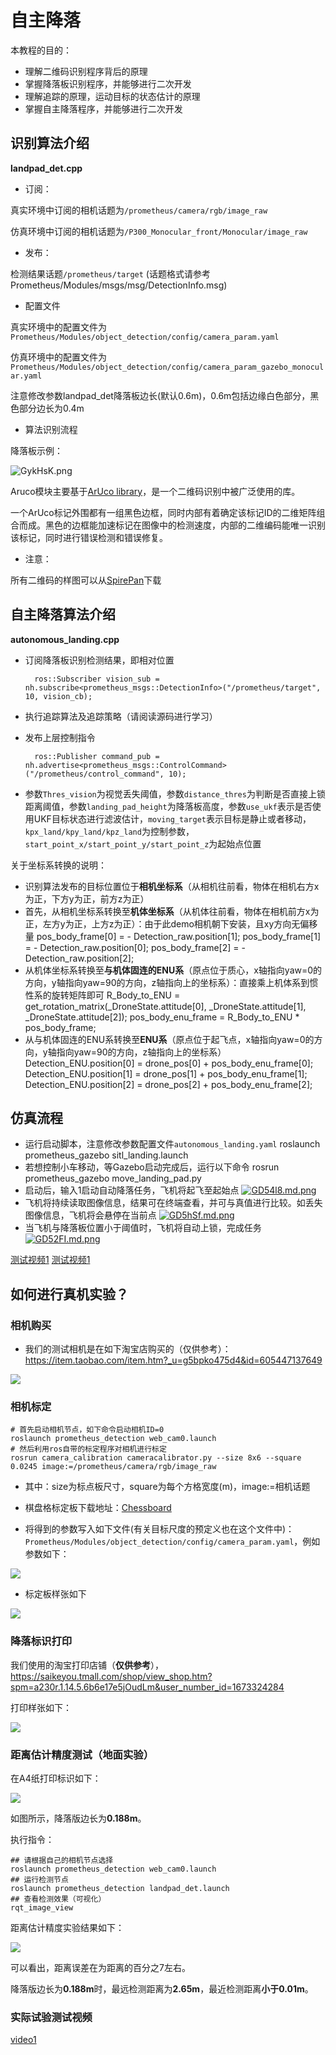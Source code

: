 # 自主降落

本教程的目的：
- 理解二维码识别程序背后的原理
- 掌握降落板识别程序，并能够进行二次开发
- 理解追踪的原理，运动目标的状态估计的原理
- 掌握自主降落程序，并能够进行二次开发

## 识别算法介绍

**landpad_det.cpp** 
 - 订阅：

真实环境中订阅的相机话题为`/prometheus/camera/rgb/image_raw`

仿真环境中订阅的相机话题为`/P300_Monocular_front/Monocular/image_raw`
 
 - 发布：

检测结果话题`/prometheus/target` (话题格式请参考Prometheus/Modules/msgs/msg/DetectionInfo.msg)
 
 - 配置文件

真实环境中的配置文件为`Prometheus/Modules/object_detection/config/camera_param.yaml`

仿真环境中的配置文件为`Prometheus/Modules/object_detection/config/camera_param_gazebo_monocular.yaml`

注意修改参数landpad_det降落板边长(默认0.6m)，0.6m包括边缘白色部分，黑色部分边长为0.4m

 - 算法识别流程

降落板示例：

![GykHsK.png](https://s1.ax1x.com/2020/04/06/GykHsK.png)

Aruco模块主要基于[ArUco library](http://www.uco.es/investiga/grupos/ava/node/26)，是一个二维码识别中被广泛使用的库。

一个ArUco标记外围都有一组黑色边框，同时内部有着确定该标记ID的二维矩阵组合而成。黑色的边框能加速标记在图像中的检测速度，内部的二维编码能唯一识别该标记，同时进行错误检测和错误修复。

 - 注意：

所有二维码的样图可以从[SpirePan](https://spire.imdo.co/index.php?share/folder&user=1&sid=ZVv3DX9J)下载

## 自主降落算法介绍
**autonomous_landing.cpp** 
- 订阅降落板识别检测结果，即相对位置
 	
		ros::Subscriber vision_sub = nh.subscribe<prometheus_msgs::DetectionInfo>("/prometheus/target", 10, vision_cb);
    
- 执行追踪算法及追踪策略（请阅读源码进行学习）
- 发布上层控制指令

		ros::Publisher command_pub = nh.advertise<prometheus_msgs::ControlCommand>("/prometheus/control_command", 10);

- 参数`Thres_vision`为视觉丢失阈值，参数`distance_thres`为判断是否直接上锁距离阈值，参数`landing_pad_height`为降落板高度，参数`use_ukf`表示是否使用UKF目标状态进行滤波估计，`moving_target`表示目标是静止或者移动，`kpx_land/kpy_land/kpz_land`为控制参数，`start_point_x/start_point_y/start_point_z`为起始点位置

关于坐标系转换的说明：
- 识别算法发布的目标位置位于**相机坐标系**（从相机往前看，物体在相机右方x为正，下方y为正，前方z为正）
- 首先，从相机坐标系转换至**机体坐标系**（从机体往前看，物体在相机前方x为正，左方y为正，上方z为正）：由于此demo相机朝下安装，且xy方向无偏移量
        pos_body_frame[0] = - Detection_raw.position[1];
        pos_body_frame[1] = - Detection_raw.position[0];
        pos_body_frame[2] = - Detection_raw.position[2]; 
- 从机体坐标系转换至**与机体固连的ENU系**（原点位于质心，x轴指向yaw=0的方向，y轴指向yaw=90的方向，z轴指向上的坐标系）：直接乘上机体系到惯性系的旋转矩阵即可
        R_Body_to_ENU = get_rotation_matrix(_DroneState.attitude[0], _DroneState.attitude[1], _DroneState.attitude[2]);
    	pos_body_enu_frame = R_Body_to_ENU * pos_body_frame;
- 从与机体固连的ENU系转换至**ENU系**（原点位于起飞点，x轴指向yaw=0的方向，y轴指向yaw=90的方向，z轴指向上的坐标系）
        Detection_ENU.position[0] = drone_pos[0] + pos_body_enu_frame[0];
        Detection_ENU.position[1] = drone_pos[1] + pos_body_enu_frame[1];
        Detection_ENU.position[2] = drone_pos[2] + pos_body_enu_frame[2];
## 仿真流程
- 运行启动脚本，注意修改参数配置文件`autonomous_landing.yaml`
    	roslaunch prometheus_gazebo sitl_landing.launch
- 若想控制小车移动，等Gazebo启动完成后，运行以下命令
		rosrun prometheus_gazebo move_landing_pad.py
- 启动后，输入1启动自动降落任务，飞机将起飞至起始点
	[![GD54l8.md.png](https://s1.ax1x.com/2020/04/05/GD54l8.md.png)](https://imgchr.com/i/GD54l8)
- 飞机将持续读取图像信息，结果可在终端查看，并可与真值进行比较。如丢失图像信息，飞机将会悬停在当前点
	[![GD5hSf.md.png](https://s1.ax1x.com/2020/04/05/GD5hSf.md.png)](https://imgchr.com/i/GD5hSf)
- 当飞机与降落板位置小于阈值时，飞机将自动上锁，完成任务
	[![GD52FI.md.png](https://s1.ax1x.com/2020/04/05/GD52FI.md.png)](https://imgchr.com/i/GD52FI)

[测试视频1](https://www.bilibili.com/video/av84249695/)
[测试视频1](https://www.bilibili.com/video/av84262462/)

## 如何进行真机实验？  


### 相机购买

* 我们的测试相机是在如下淘宝店购买的（仅供参考）：https://item.taobao.com/item.htm?_u=g5bpko475d4&id=605447137649

![](http://jario.ren/images/2005/yolo-camera.jpg)

### 相机标定

```
# 首先启动相机节点，如下命令启动相机ID=0
roslaunch prometheus_detection web_cam0.launch
# 然后利用ros自带的标定程序对相机进行标定
rosrun camera_calibration cameracalibrator.py --size 8x6 --square 0.0245 image:=/prometheus/camera/rgb/image_raw
```

* 其中：size为标点板尺寸，square为每个方格宽度(m)，image:=相机话题

* 棋盘格标定板下载地址：[Chessboard](http://jario.ren/images/2005/qipangebiaoding.jpg)

* 将得到的参数写入如下文件(有关目标尺度的预定义也在这个文件中)：`Prometheus/Modules/object_detection/config/camera_param.yaml`，例如参数如下：

![](http://jario.ren/images/2005/camera-calib-example.png)

* 标定板样张如下

![](http://jario.ren/images/2005/chessboard.jpg)

### 降落标识打印

我们使用的淘宝打印店铺（**仅供参考**），https://saikeyou.tmall.com/shop/view_shop.htm?spm=a230r.1.14.5.6b6e17e5jOudLm&user_number_id=1673324284

打印样张如下：

![](http://jario.ren/images/2005/landpad-demo2.jpg)

### 距离估计精度测试（地面实验）

在A4纸打印标识如下：

![](http://jario.ren/images/2005/landpad-demo1.jpg)

如图所示，降落版边长为**0.188m**。

执行指令：

```
## 请根据自己的相机节点选择
roslaunch prometheus_detection web_cam0.launch
## 运行检测节点
roslaunch prometheus_detection landpad_det.launch
## 查看检测效果（可视化）
rqt_image_view
```

距离估计精度实验结果如下：

![](http://jario.ren/images/2005/landpad-det-error.jpg)

可以看出，距离误差在为距离的百分之7左右。

降落版边长为**0.188m**时，最远检测距离为**2.65m**，最近检测距离**小于0.01m**。

### 实际试验测试视频

[video1](https://www.bilibili.com/video/BV1X54y1D7MP/)


